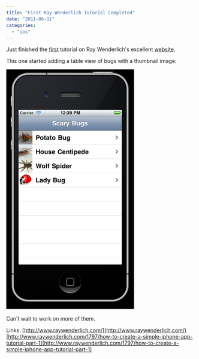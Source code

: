 ```yaml
---
title: "First Ray Wenderlich Tutorial Completed"
date: "2011-06-11"
categories: 
  - "ios"
---
```


Just finished the [first](http://www.raywenderlich.com/1797/how-to-create-a-simple-iphone-app-tutorial-part-1) tutorial on Ray Wenderlich's excellent [website](http://www.raywenderlich.com/).

This one started adding a table view of bugs with a thumbnail image:

![Scary Bug - Table View](images/5824299636_c8c8ec08e5_z.jpg)

Can't wait to work on more of them.

Links: [http://www.raywenderlich.com/](http://www.raywenderlich.com/) [http://www.raywenderlich.com/1797/how-to-create-a-simple-iphone-app-tutorial-part-1](http://www.raywenderlich.com/1797/how-to-create-a-simple-iphone-app-tutorial-part-1)
